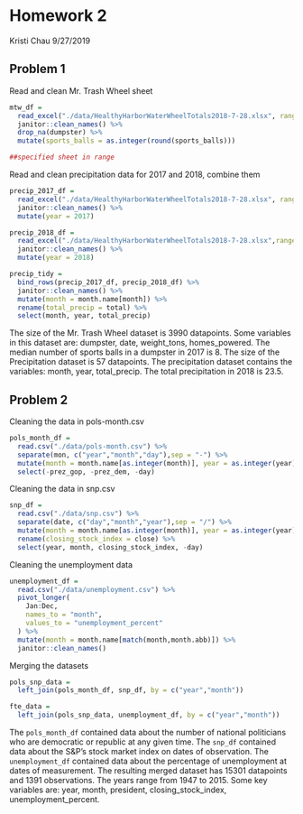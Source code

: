 Homework 2
================
Kristi Chau
9/27/2019

## Problem 1

Read and clean Mr. Trash Wheel sheet

``` r
mtw_df = 
  read_excel("./data/HealthyHarborWaterWheelTotals2018-7-28.xlsx", range = "Mr. Trash Wheel!A2:N338") %>% 
  janitor::clean_names() %>% 
  drop_na(dumpster) %>% 
  mutate(sports_balls = as.integer(round(sports_balls)))

##specified sheet in range
```

Read and clean precipitation data for 2017 and 2018, combine them

``` r
precip_2017_df = 
  read_excel("./data/HealthyHarborWaterWheelTotals2018-7-28.xlsx", range = "2017 Precipitation!A2:B14") %>% 
  janitor::clean_names() %>%
  mutate(year = 2017)

precip_2018_df = 
  read_excel("./data/HealthyHarborWaterWheelTotals2018-7-28.xlsx",range = "2018 Precipitation!A2:B9") %>% 
  janitor::clean_names() %>%
  mutate(year = 2018)

precip_tidy = 
  bind_rows(precip_2017_df, precip_2018_df) %>% 
  janitor::clean_names() %>% 
  mutate(month = month.name[month]) %>%
  rename(total_precip = total) %>%
  select(month, year, total_precip)
```

The size of the Mr. Trash Wheel dataset is 3990 datapoints. Some
variables in this dataset are: dumpster, date, weight\_tons,
homes\_powered. The median number of sports balls in a dumpster in 2017
is 8. The size of the Precipitation dataset is 57 datapoints. The
precipitation dataset contains the variables: month, year,
total\_precip. The total precipitation in 2018 is 23.5.

## Problem 2

Cleaning the data in pols-month.csv

``` r
pols_month_df = 
  read.csv("./data/pols-month.csv") %>%
  separate(mon, c("year","month","day"),sep = "-") %>%
  mutate(month = month.name[as.integer(month)], year = as.integer(year), president = ifelse(prez_gop %in% c(1,2), "gop", ifelse(prez_dem %in% c(1,2), "dem", NA))) %>%
  select(-prez_gop, -prez_dem, -day)
```

Cleaning the data in snp.csv

``` r
snp_df = 
  read.csv("./data/snp.csv") %>%
  separate(date, c("day","month","year"),sep = "/") %>%
  mutate(month = month.name[as.integer(month)], year = as.integer(year)) %>%
  rename(closing_stock_index = close) %>%
  select(year, month, closing_stock_index, -day)
```

Cleaning the unemployment data

``` r
unemployment_df = 
  read.csv("./data/unemployment.csv") %>%
  pivot_longer(
    Jan:Dec,
    names_to = "month",
    values_to = "unemployment_percent"
  ) %>%
  mutate(month = month.name[match(month,month.abb)]) %>%
  janitor::clean_names()
```

Merging the datasets

``` r
pols_snp_data = 
  left_join(pols_month_df, snp_df, by = c("year","month"))

fte_data = 
  left_join(pols_snp_data, unemployment_df, by = c("year","month"))
```

The `pols_month_df` contained data about the number of national
politicians who are democratic or republic at any given time. The
`snp_df` contained data about the S\&P’s stock market index on dates of
observation. The `unemployment_df` contained data about the percentage
of unemployment at dates of measurement. The resulting merged dataset
has 15301 datapoints and 1391 observations. The years range from 1947 to
2015. Some key variables are: year, month, president,
closing\_stock\_index, unemployment\_percent.
